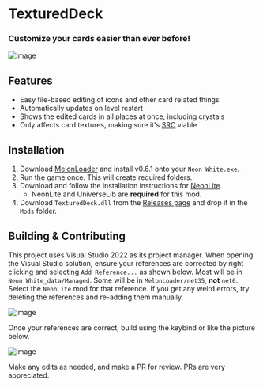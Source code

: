 # TexturedDeck
### Customize your cards easier than ever before!

![image](https://github.com/user-attachments/assets/64277fd3-383a-46cc-85b6-7b96efabcd4a)

## Features
- Easy file-based editing of icons and other card related things
- Automatically updates on level restart
- Shows the edited cards in all places at once, including crystals
- Only affects card textures, making sure it's [SRC](https://www.speedrun.com/neon_white) viable

## Installation

1. Download [MelonLoader](https://github.com/LavaGang/MelonLoader/releases/latest) and install v0.6.1 onto your `Neon White.exe`.
2. Run the game once. This will create required folders.
3. Download and follow the installation instructions for [NeonLite](https://github.com/Faustas156/NeonLite).
    - NeonLite and UniverseLib are **required** for this mod.
4. Download `TexturedDeck.dll` from the [Releases page](https://github.com/stxticOVFL/TexturedDeck/releases/latest) and drop it in the `Mods` folder.

## Building & Contributing
This project uses Visual Studio 2022 as its project manager. When opening the Visual Studio solution, ensure your references are corrected by right clicking and selecting `Add Reference...` as shown below. 
Most will be in `Neon White_data/Managed`. Some will be in `MelonLoader/net35`, **not** `net6`. Select the `NeonLite` mod for that reference. 
If you get any weird errors, try deleting the references and re-adding them manually.

![image](https://github.com/user-attachments/assets/8c9b7408-d217-477a-93b1-12b565c8ee4b)

Once your references are correct, build using the keybind or like the picture below.

![image](https://github.com/stxticOVFL/EventTracker/assets/29069561/40a50e46-5fc2-4acc-a3c9-4d4edb8c7d83)

Make any edits as needed, and make a PR for review. PRs are very appreciated.
